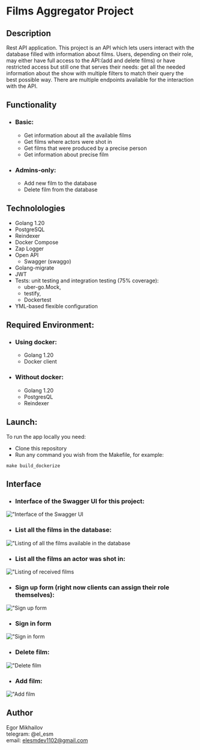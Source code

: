 # Films Aggregator Project


## Description

Rest API application. This project is an API which lets users interact with the database filled with information about films. 
Users, depending on their role, may either have full access to the API:(add and delete films) or have restricted access 
but still one that serves their needs: get all the needed information about the show with multiple filters to match their query the best possible way.
There are multiple endpoints available for the interaction with the API.


## Functionality
- ### Basic:
  - Get information about all the available films
  - Get films where actors were shot in
  - Get films that were produced by a precise person
  - Get information about precise film
- ### Admins-only:
  - Add new film to the database
  - Delete film from the database

## Technolologies
- Golang 1.20
- PostgreSQL
- Reindexer
- Docker Compose
- Zap Logger
- Open API
  - Swagger (swaggo)
- Golang-migrate
- JWT 
- Tests: unit testing and integration testing (75% coverage):
  - uber-go.Mock,
  - testify,
  - Dockertest
- YML-based flexible configuration

## Required Environment:
- ### Using docker:
  - Golang 1.20
  - Docker client
- ### Without docker:
  - Golang 1.20
  - PostgresQL
  - Reindexer

## Launch:
To run the app locally you need:
- Clone this repository
- Run any command you wish from the Makefile, for example:
```
make build_dockerize
```

## Interface
- ### Interface of the Swagger UI for this project:
!["Interface of the Swagger UI](./screenshots/swagger-interface.png)
- ### List all the films in the database:
!["Listing of all the films available in the database](./screenshots/get-all.png)
- ### List all the films an actor was shot in:
!["Listing of received films](/Users/elesm/GolandProjects/FilmsAggregator/screenshots/filter-by-actor.png)
- ### Sign up form (right now clients can assign their role themselves):
!["Sign up form](./screenshots/signup-example.png)
- ### Sign in form
!["Sign in form](./screenshots/signin-example.png)
- ### Delete film:
!["Delete film](./screenshots/delete-film-example.png)
- ### Add film:
!["Add film](./screenshots/add-film-example.png)


## Author
Egor Mikhailov\
telegram: @el_esm\
email: elesmdev1102@gmail.com